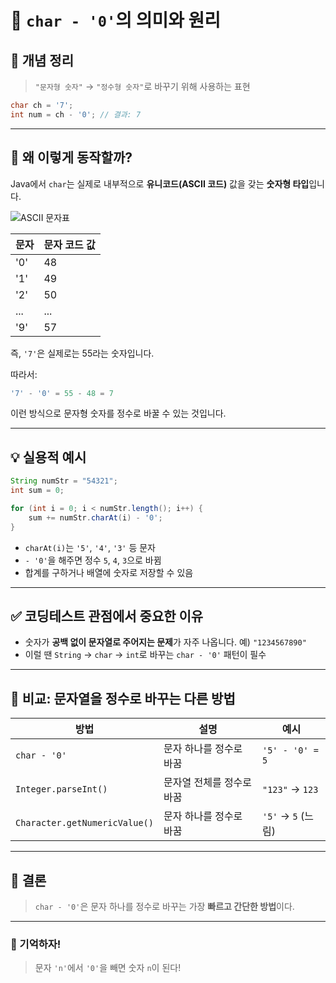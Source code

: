 
# 🔢 `char - '0'`의 의미와 원리

## 📌 개념 정리

> `"문자형 숫자"` → `"정수형 숫자"`로 바꾸기 위해 사용하는 표현

```java
char ch = '7';
int num = ch - '0'; // 결과: 7
```

---

## 📖 왜 이렇게 동작할까?

Java에서 `char`는 실제로 내부적으로 **유니코드(ASCII 코드)** 값을 갖는 **숫자형 타입**입니다.

![ASCII 문자표](C:\rkdtnfla1\algorithm\algorithm\img\ascii.png)

<!-- 
📌 주의:  
- GitHub에 올릴 때는 이 이미지가 로컬이므로 보이지 않습니다. 이미지 파일을 같이 업로드하고 상대 경로(`./img/ascii.png`)로 바꾸는 것이 좋습니다.
- Velog나 Notion에서는 로컬 경로를 사용할 수 없으므로 웹에 이미지를 업로드한 뒤, URL 경로로 수정해 주세요.
-->

| 문자  | 문자 코드 값 |
| --- | ------- |
| '0' | 48      |
| '1' | 49      |
| '2' | 50      |
| ... | ...     |
| '9' | 57      |

즉, `'7'`은 실제로는 55라는 숫자입니다.

따라서:

```java
'7' - '0' = 55 - 48 = 7
```

이런 방식으로 문자형 숫자를 정수로 바꿀 수 있는 것입니다.

---

## 💡 실용적 예시

```java
String numStr = "54321";
int sum = 0;

for (int i = 0; i < numStr.length(); i++) {
    sum += numStr.charAt(i) - '0';
}
```

* `charAt(i)`는 `'5'`, `'4'`, `'3'` 등 문자
* `- '0'`을 해주면 정수 `5`, `4`, `3`으로 바뀜
* 합계를 구하거나 배열에 숫자로 저장할 수 있음

---

## ✅ 코딩테스트 관점에서 중요한 이유

* 숫자가 **공백 없이 문자열로 주어지는 문제**가 자주 나옵니다.
  예) `"1234567890"`
* 이럴 땐 `String` → `char` → `int`로 바꾸는 `char - '0'` 패턴이 필수

---

## 🧠 비교: 문자열을 정수로 바꾸는 다른 방법

| 방법                            | 설명             | 예시               |
| ----------------------------- | -------------- | ---------------- |
| `char - '0'`                  | 문자 하나를 정수로 바꿈  | `'5' - '0' = 5`  |
| `Integer.parseInt()`          | 문자열 전체를 정수로 바꿈 | `"123"` → `123`  |
| `Character.getNumericValue()` | 문자 하나를 정수로 바꿈  | `'5'` → `5` (느림) |

---

## 📌 결론

> `char - '0'`은 문자 하나를 정수로 바꾸는 가장 **빠르고 간단한 방법**이다.

---

### 🔁 기억하자!

> 문자 `'n'`에서 `'0'`을 빼면 숫자 `n`이 된다!

